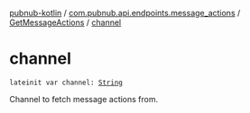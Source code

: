 [pubnub-kotlin](../../index.md) / [com.pubnub.api.endpoints.message_actions](../index.md) / [GetMessageActions](index.md) / [channel](./channel.md)

# channel

`lateinit var channel: `[`String`](https://kotlinlang.org/api/latest/jvm/stdlib/kotlin/-string/index.html)

Channel to fetch message actions from.

